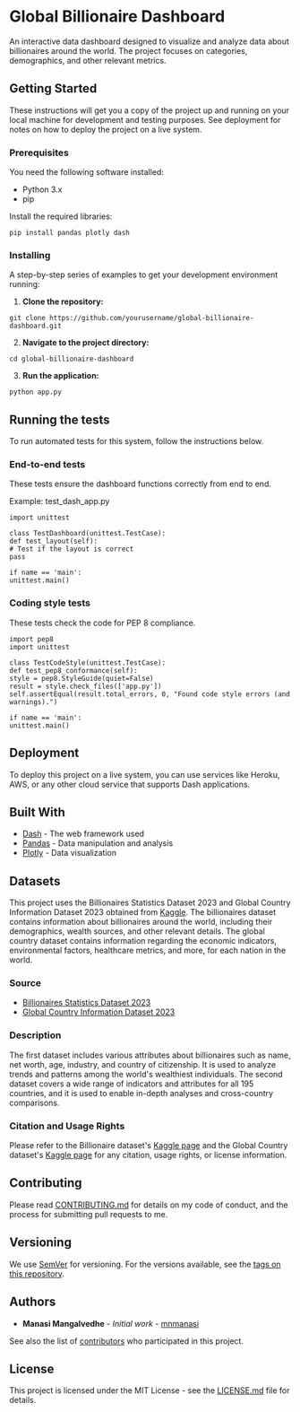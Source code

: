 # Global Billionaire Dashboard

An interactive data dashboard designed to visualize and analyze data about billionaires around the world. The project focuses on categories, demographics, and other relevant metrics.

## Getting Started

These instructions will get you a copy of the project up and running on your local machine for development and testing purposes. See deployment for notes on how to deploy the project on a live system.

### Prerequisites

You need the following software installed:

- Python 3.x
- pip

Install the required libraries:

```
pip install pandas plotly dash
```

### Installing

A step-by-step series of examples to get your development environment running:

1. **Clone the repository:**

```
git clone https://github.com/yourusername/global-billionaire-dashboard.git
```

2. **Navigate to the project directory:**

```
cd global-billionaire-dashboard
```

3. **Run the application:**

```
python app.py
```

## Running the tests

To run automated tests for this system, follow the instructions below.

### End-to-end tests

These tests ensure the dashboard functions correctly from end to end.

Example: test_dash_app.py
```
import unittest

class TestDashboard(unittest.TestCase):
def test_layout(self):
# Test if the layout is correct
pass

if name == 'main':
unittest.main()
```

### Coding style tests

These tests check the code for PEP 8 compliance.

```
import pep8
import unittest

class TestCodeStyle(unittest.TestCase):
def test_pep8_conformance(self):
style = pep8.StyleGuide(quiet=False)
result = style.check_files(['app.py'])
self.assertEqual(result.total_errors, 0, "Found code style errors (and warnings).")

if name == 'main':
unittest.main()
```

## Deployment

To deploy this project on a live system, you can use services like Heroku, AWS, or any other cloud service that supports Dash applications.

## Built With

* [Dash](https://dash.plotly.com/) - The web framework used
* [Pandas](https://pandas.pydata.org/) - Data manipulation and analysis
* [Plotly](https://plotly.com/python/) - Data visualization

## Datasets

This project uses the Billionaires Statistics Dataset 2023 and Global Country Information Dataset 2023 obtained from [Kaggle](https://www.kaggle.com/). The billionaires dataset contains information about billionaires around the world, including their demographics, wealth sources, and other relevant details. The global country dataset contains information regarding the economic indicators, environmental factors, healthcare metrics, and more, for each nation in the world.

### Source
- [Billionaires Statistics Dataset 2023](https://www.kaggle.com/datasets/nelgiriyewithana/billionaires-statistics-dataset)
- [Global Country Information Dataset 2023](https://www.kaggle.com/datasets/nelgiriyewithana/countries-of-the-world-2023?resource=download)

### Description
The first dataset includes various attributes about billionaires such as name, net worth, age, industry, and country of citizenship. It is used to analyze trends and patterns among the world's wealthiest individuals. The second dataset covers a wide range of indicators and attributes for all 195 countries, and it is used to enable in-depth analyses and cross-country comparisons. 

### Citation and Usage Rights
Please refer to the Billionaire dataset's [Kaggle page](https://www.kaggle.com/datasets/nelgiriyewithana/billionaires-statistics-dataset) and the Global Country dataset's [Kaggle page](https://www.kaggle.com/datasets/nelgiriyewithana/countries-of-the-world-2023?resource=download) for any citation, usage rights, or license information.

## Contributing

Please read [CONTRIBUTING.md](https://gist.github.com/PurpleBooth/b24679402957c63ec426) for details on my code of conduct, and the process for submitting pull requests to me.

## Versioning

We use [SemVer](http://semver.org/) for versioning. For the versions available, see the [tags on this repository](https://github.com/yourusername/global-billionaire-dashboard/tags). 

## Authors

* **Manasi Mangalvedhe** - *Initial work* - [mnmanasi](https://github.com/mnmanasi)

See also the list of [contributors](https://github.com/yourusername/global-billionaire-dashboard/contributors) who participated in this project.

## License

This project is licensed under the MIT License - see the [LICENSE.md](LICENSE.md) file for details.
